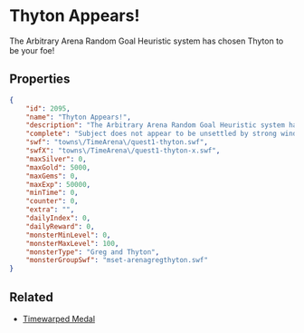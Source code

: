 # Thyton Appears!

The Arbitrary Arena Random Goal Heuristic system has chosen Thyton to be your foe!

## Properties

```json
{
    "id": 2095,
    "name": "Thyton Appears!",
    "description": "The Arbitrary Arena Random Goal Heuristic system has chosen Thyton to be your foe!",
    "complete": "Subject does not appear to be unsettled by strong winds.",
    "swf": "towns\/TimeArena\/quest1-thyton.swf",
    "swfX": "towns\/TimeArena\/quest1-thyton-x.swf",
    "maxSilver": 0,
    "maxGold": 5000,
    "maxGems": 0,
    "maxExp": 50000,
    "minTime": 0,
    "counter": 0,
    "extra": "",
    "dailyIndex": 0,
    "dailyReward": 0,
    "monsterMinLevel": 0,
    "monsterMaxLevel": 100,
    "monsterType": "Greg and Thyton",
    "monsterGroupSwf": "mset-arenagregthyton.swf"
}
```

## Related

- [Timewarped Medal](../items/18514-timewarped-medal.md)

